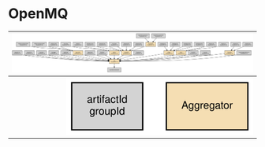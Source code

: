 # OpenMQ

| ![modules parenthood](imgs/mq/modules-parenthood.svg) |
|-------------------------------------------------------:|
| ![legend](imgs/mq/legend.svg)                         |

